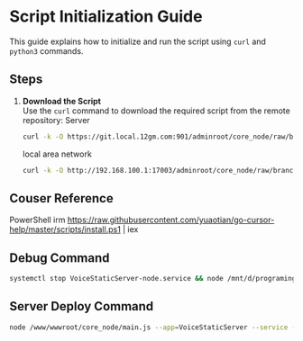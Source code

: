 # Script Initialization Guide

This guide explains how to initialize and run the script using `curl` and `python3` commands.

## Steps

1. **Download the Script**  
   Use the `curl` command to download the required script from the remote repository:
    Server
   ```sh
   curl -k -O https://git.local.12gm.com:901/adminroot/core_node/raw/branch/main/ncore/base/initial/main.py && python3 main.py
   ```
    local area network
   ```sh
   curl -k -O http://192.168.100.1:17003/adminroot/core_node/raw/branch/main/ncore/base/initial/main.py && python3 main.py
   ```
   
## Couser Reference
PowerShell 
irm https://raw.githubusercontent.com/yuaotian/go-cursor-help/master/scripts/install.ps1 | iex

## Debug Command
```sh
systemctl stop VoiceStaticServer-node.service && node /mnt/d/programing/core_node/main.js --app=VoiceStaticServer --server
```

## Server Deploy Command
```sh
node /www/wwwroot/core_node/main.js --app=VoiceStaticServer --service --server && systemctl restart VoiceStaticServer-node.service
```
